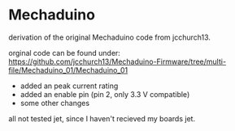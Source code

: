 # Mechaduino
derivation of the original Mechaduino code from jcchurch13.

orginal code can be found under: https://github.com/jcchurch13/Mechaduino-Firmware/tree/multi-file/Mechaduino_01/Mechaduino_01

- added an peak current rating
- added an enable pin (pin 2, only 3.3 V compatible)
- some other changes 

all not tested jet, since I haven't recieved my boards jet.
